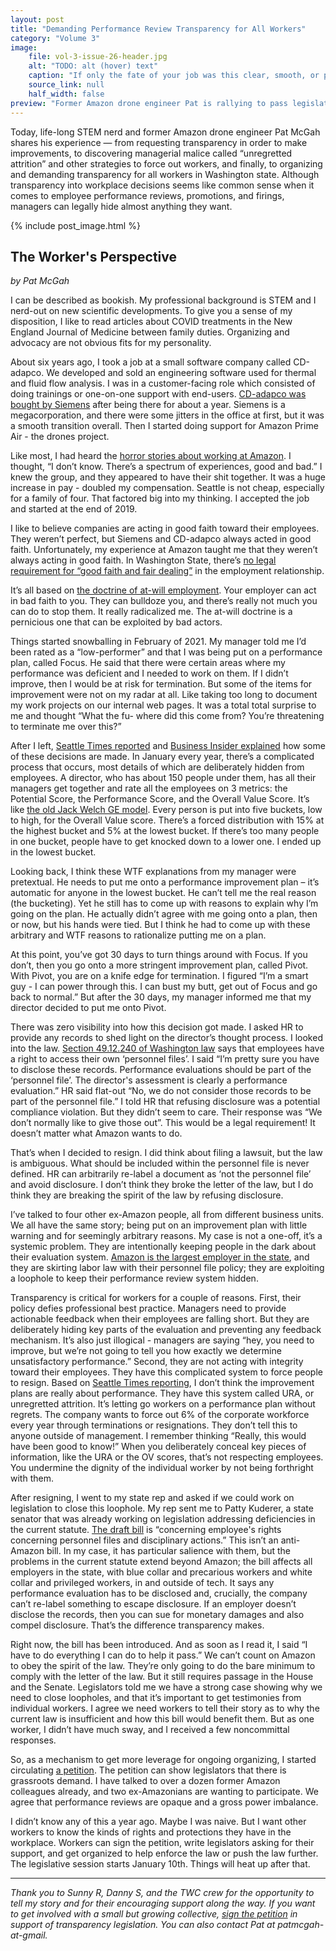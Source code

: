 ```yaml
---
layout: post
title: "Demanding Performance Review Transparency for All Workers"
category: "Volume 3"
image:
    file: vol-3-issue-26-header.jpg
    alt: "TODO: alt (hover) text"
    caption: "If only the fate of your job was this clear, smooth, or pretty."
    source_link: null
    half_width: false
preview: "Former Amazon drone engineer Pat is rallying to pass legislation for all workers"
---
```


Today, life-long STEM nerd and former Amazon drone engineer Pat McGah shares his experience — from requesting transparency in order to make improvements, to discovering managerial malice called “unregretted attrition” and other strategies to force out workers, and finally, to organizing and demanding transparency for all workers in Washington state. Although transparency into workplace decisions seems like common sense when it comes to employee performance reviews, promotions, and firings, managers can legally hide almost anything they want.

<!-- DO NOT remove the excerpt tag -->
<!--excerpt-->
<!-- remaining content goes below here -->

<!-- DO NOT remove the header image -->
{% include post_image.html %}

## The Worker's Perspective

_by Pat McGah_

I can be described as bookish. My professional background is STEM and I nerd-out on new scientific developments. To give you a sense of my disposition, I like to read articles about COVID treatments in the New England Journal of Medicine between family duties. Organizing and advocacy are not obvious fits for my personality. 

About six years ago, I took a job at a small software company called CD-adapco. We developed and sold an engineering software used for thermal and fluid flow analysis. I was in a customer-facing role which consisted of doing trainings or one-on-one support with end-users. [CD-adapco was bought by Siemens](https://www.businessinsider.com/r-siemens-beefs-up-industrial-software-with-cd-adapco-2016-1) after being there for about a year. Siemens is a megacorporation, and there were some jitters in the office at first, but it was a smooth transition overall. Then I started doing support for Amazon Prime Air - the drones project. 

Like most, I had heard the [horror stories about working at Amazon](https://www.nytimes.com/2015/08/16/technology/inside-amazon-wrestling-big-ideas-in-a-bruising-workplace.html). I thought, “I don’t know. There’s a spectrum of experiences, good and bad.” I knew the group, and they appeared to have their shit together. It was a huge increase in pay - doubled my compensation. Seattle is not cheap, especially for a family of four. That factored big into my thinking. I accepted the job and started at the end of 2019.

I like to believe companies are acting in good faith toward their employees. They weren’t perfect, but Siemens and CD-adapco always acted in good faith. Unfortunately, my experience at Amazon taught me that they weren’t always acting in good faith. In Washington State, there’s [no legal requirement for “good faith and fair dealing”](https://www.ncsl.org/research/labor-and-employment/at-will-employment-exceptions-by-state.aspx) in the employment relationship.

It’s all based on [the doctrine of at-will employment](https://mrsc.org/Home/Explore-Topics/Personnel/Ending-Employment/Employee-Terminations.aspx). Your employer can act in bad faith to you. They can bulldoze you, and there’s really not much you can do to stop them. It really radicalized me. The at-will doctrine is a pernicious one that can be exploited by bad actors.

Things started snowballing in February of 2021. My manager told me I’d been rated as a “low-performer” and that I was being put on a performance plan, called Focus. He said that there were certain areas where my performance was deficient and I needed to work on them. If I didn’t improve, then I would be at risk for termination. But some of the items for improvement were not on my radar at all. Like taking too long to document my work projects on our internal web pages. It was a total total surprise to me and thought “What the fu- where did this come from? You’re threatening to terminate me over this?” 

After I left, [Seattle Times reported](https://www.seattletimes.com/business/amazon/internal-amazon-documents-shed-light-on-how-company-pressures-out-6-of-office-workers/) and [Business Insider explained](https://www.businessinsider.com/amazon-employees-annual-reviews-rating-2021-4) how some of these decisions are made. In January every year, there’s a complicated process that occurs, most details of which are deliberately hidden from employees. A director, who has about 150 people under them, has all their managers get together and rate all the employees on 3 metrics: the Potential Score, the Performance Score, and the Overall Value Score. It’s like [the old Jack Welch GE model](https://www.theatlantic.com/politics/archive/2015/08/how-millennials-forced-ge-to-scrap-performance-reviews/432585/). Every person is put into five buckets, low to high, for the Overall Value score. There’s a forced distribution with 15% at the highest bucket and 5% at the lowest bucket. If there’s too many people in one bucket, people have to get knocked down to a lower one. I ended up in the lowest bucket.

Looking back, I think these WTF explanations from my manager were pretextual. He needs to put me onto a performance improvement plan – it’s automatic for anyone in the lowest bucket. He can’t tell me the real reason (the bucketing). Yet he still has to come up with reasons to explain why I’m going on the plan. He actually didn’t agree with me going onto a plan, then or now, but his hands were tied. But I think he had to come up with these arbitrary and WTF reasons to rationalize putting me on a plan.

At this point, you’ve got 30 days to turn things around with Focus. If you don’t, then you go onto a more stringent improvement plan, called Pivot. With Pivot, you are on a knife edge for termination. I figured “I’m a smart guy - I can power through this. I can bust my butt, get out of Focus and go back to normal.” But after the 30 days, my manager informed me that my director decided to put me onto Pivot. 

There was zero visibility into how this decision got made. I asked HR to provide any records to shed light on the director’s thought process. I looked into the law. [Section 49.12.240 of Washington law](https://app.leg.wa.gov/rcw/default.aspx?cite=49.12.240) says that employees have a right to access their own ‘personnel files’. I said “I’m pretty sure you have to disclose these records. Performance evaluations should be part of the ‘personnel file’. The director's assessment is clearly a performance evaluation.” HR said flat-out “No, we do not consider those records to be part of the personnel file.” I told HR that refusing disclosure was a potential compliance violation. But they didn’t seem to care. Their response was “We don’t normally like to give those out”. This would be a legal requirement! It doesn’t matter what Amazon wants to do.

That’s when I decided to resign. I did think about filing a lawsuit, but the law is ambiguous. What should be included within the personnel file is never defined. HR can arbitrarily re-label a document as ‘not the personnel file’ and avoid disclosure. I don’t think they broke the letter of the law, but I do think they are breaking the spirit of the law by refusing disclosure.

I’ve talked to four other ex-Amazon people, all from different business units. We all have the same story; being put on an improvement plan with little warning and for seemingly arbitrary reasons. My case is not a one-off, it’s a systemic problem. They are intentionally keeping people in the dark about their evaluation system. [Amazon is the largest employer in the state](https://www.businessinsider.com/amazon-passes-boeing-washington-state-largest-employer-2021-1), and they are skirting labor law with their personnel file policy; they are exploiting a loophole to keep their performance review system hidden.

Transparency is critical for workers for a couple of reasons. First, their policy defies professional best practice. Managers need to provide actionable feedback when their employees are falling short. But they are deliberately hiding key parts of the evaluation and preventing any feedback mechanism. It’s also  just illogical - managers are saying “hey, you need to improve, but we’re not going to tell you how exactly we determine unsatisfactory performance.” Second, they are not acting with integrity toward their employees. They have this complicated system to force people to resign. Based on [Seattle Times reporting](https://www.seattletimes.com/business/amazon/internal-amazon-documents-shed-light-on-how-company-pressures-out-6-of-office-workers/), I don’t think the improvement plans are really about performance. They have this system called URA, or unregretted attrition. It’s letting go workers on a performance plan without regrets. The company wants to force out 6% of the corporate workforce every year through terminations or resignations. They don’t tell this to anyone outside of management. I remember thinking “Really, this would have been good to know!” When you deliberately conceal key pieces of information, like the URA or the OV scores, that’s not respecting employees. You undermine the dignity of the individual worker by not being forthright with them.

After resigning, I went to my state rep and asked if we could work on legislation to close this loophole. My rep sent me to Patty Kuderer, a state senator that was already working on legislation addressing deficiencies in the current statute. [The draft bill](https://app.leg.wa.gov/billsummary?Year=2021&BillNumber=5130) is “concerning employee's rights concerning personnel files and disciplinary actions.” This isn’t an anti-Amazon bill. In my case, it has particular salience with them, but the problems in the current statute extend beyond Amazon; the bill affects all employers in the state, with blue collar and precarious workers and white collar and privileged workers, in and outside of tech. It says any performance evaluation has to be disclosed and, crucially, the company can’t re-label something to escape disclosure. If an employer doesn’t disclose the records, then you can sue for monetary damages and also compel disclosure. That’s the difference transparency makes.

Right now, the bill has been introduced. And as soon as I read it, I said “I have to do everything I can do to help it pass.” We can’t count on Amazon to obey the spirit of the law. They’re only going to do the bare minimum to comply with the letter of the law. But it still requires passage in the House and the Senate. Legislators told me we have a strong case showing why we need to close loopholes, and that it’s important to get testimonies from individual workers. I agree we need workers to tell their story as to why the current law is insufficient and how this bill would benefit them. But as one worker, I didn’t have much sway, and I received a few noncommittal responses. 

So, as a mechanism to get more leverage for ongoing organizing, I started circulating [a petition](https://actionnetwork.org/petitions/demand-transparency-for-washingtons-workers-pass-sb-5130). The petition can show legislators that there is grassroots demand. I have talked to over a dozen former Amazon colleagues already, and two ex-Amazonians are wanting to participate. We agree that performance reviews are opaque and a gross power imbalance.

I didn’t know any of this a year ago. Maybe I was naive. But I want other workers to know the kinds of rights and protections they have in the workplace. Workers can sign the petition, write legislators asking for their support, and get organized to help enforce the law or push the law further. The legislative session starts January 10th. Things will heat up after that. 

<hr>

_Thank you to Sunny R, Danny S, and the TWC crew for the opportunity to tell my story and for their encouraging support along the way. If you want to get involved with a small but growing collective, [sign the petition](https://actionnetwork.org/petitions/demand-transparency-for-washingtons-workers-pass-sb-5130) in support of transparency legislation. You can also contact Pat at patmcgah-at-gmail._
